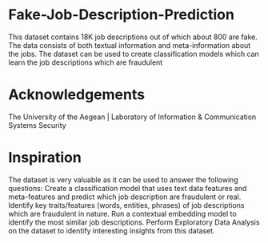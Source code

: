 # Fake-Job-Description-Prediction
This dataset contains 18K job descriptions out of which about 800 are fake. The data consists of both textual information and meta-information about the jobs. The dataset can be used to create classification models which can learn the job descriptions which are fraudulent

# Acknowledgements
The University of the Aegean | Laboratory of Information & Communication Systems Security

# Inspiration
The dataset is very valuable as it can be used to answer the following questions:
Create a classification model that uses text data features and meta-features and predict which job description are fraudulent or real.
Identify key traits/features (words, entities, phrases) of job descriptions which are fraudulent in nature.
Run a contextual embedding model to identify the most similar job descriptions.
Perform Exploratory Data Analysis on the dataset to identify interesting insights from this dataset.
